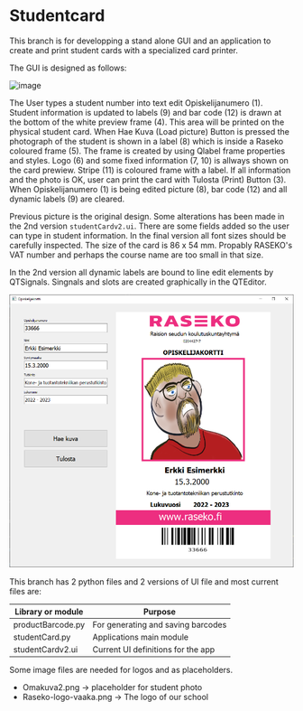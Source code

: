 # Studentcard

This branch is for developping a stand alone GUI and an application to create and print student cards with a specialized card printer.

The GUI is designed as follows:

![image](https://user-images.githubusercontent.com/24242044/163401203-7d13ca9d-44e3-44b7-8f20-f05d487c44e2.png)

The User types a student number into text edit Opiskelijanumero (1). Student information is updated to labels (9) and bar code (12) is drawn at the bottom of the white preview frame (4). This area will be printed on the physical student card. When Hae Kuva (Load picture) Button is pressed the photograph of the student is shown in a label (8) which is inside a Raseko coloured frame (5). The frame is created by using Qlabel frame properties and styles. Logo (6) and some fixed information (7, 10) is allways shown on the card prewiew. Stripe (11) is coloured frame with a label. If all information and the photo is OK, user can print the card with Tulosta (Print) Button (3). When Opiskelijanumero (1) is being edited picture (8), bar code (12) and all dynamic labels (9) are cleared.

Previous picture is the original design. Some alterations has been made in the 2nd version `studentCardv2.ui`. There are some fields added so the user can type in student information. In the final version all font sizes should be carefully inspected. The size of the card is 86 x 54 mm. Propably RASEKO's VAT number and perhaps the course name are too small in that size.

In the 2nd version all dynamic labels are bound to line edit elements by QTSignals. Singnals and slots are created graphically in the QTEditor.

![image](https://github.com/MikaVainio/VarastoGUI/blob/dev-studentcard/Opiskelijakorttisovellus.png)

This branch has 2 python files  and 2 versions of UI file and most current files are:

| Library or module | Purpose |
|---|---|
productBarcode.py | For generating and saving barcodes
studentCard.py | Applications main module
studentCardv2.ui | Current UI definitions for the app

Some image files are needed for logos and as placeholders.

* Omakuva2.png -> placeholder for student photo
* Raseko-logo-vaaka.png -> The logo of our school


